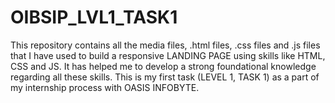 # OIBSIP_LVL1_TASK1
This repository contains all the media files, .html files, .css files and .js files that I have used to build a responsive LANDING PAGE using skills like HTML, CSS and JS. It has helped me to develop a strong foundational knowledge regarding all these skills.
This is my first task (LEVEL 1, TASK 1) as a part of my internship process with OASIS INFOBYTE.
